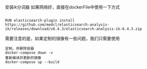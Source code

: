 安装ik分词器 
如果网络好，直接在dockerFile中使用一下方式
```consolg

RUN elasticsearch-plugin install  https://github.com/medcl/elasticsearch-analysis-ik/releases/download/v6.4.3/elasticsearch-analysis-ik-6.4.3.zip

```
需要注意的是，如果定制的镜像有一些问题，我们只需要使用

```console
定制，并删除容器
docker-compose down -v
重新编译并更新的镜像
docker-compose up --build 

```









